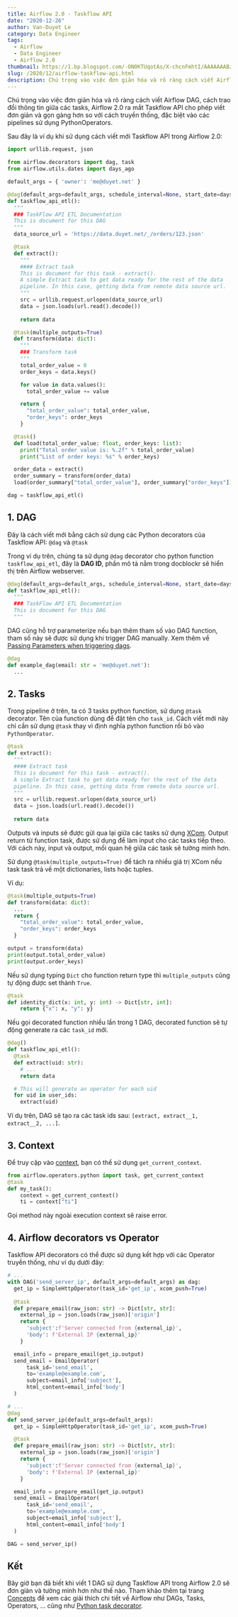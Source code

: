 ```yaml
---
title: Airflow 2.0 - Taskflow API
date: "2020-12-26"
author: Van-Duyet Le
category: Data Engineer
tags:
  - Airflow
  - Data Engineer
  - Airflow 2.0
thumbnail: https://1.bp.blogspot.com/-ON0KTUqotAs/X-chcnFmhtI/AAAAAAABzmA/-kBwGuYyCS44Q16FCHL23iio9WUm6Ux9wCLcBGAsYHQ/s0/duyet-airflow-taskflow-api.png
slug: /2020/12/airflow-taskflow-api.html
description: Chú trọng vào việc đơn giản hóa và rõ ràng cách viết Airflow DAG, cách trao đổi thông tin giữa các tasks, Airflow 2.0 ra mắt Taskflow API cho phép viết đơn giản và gọn gàng hơn so với cách truyền thống, đặc biệt vào các pipelines sử dụng PythonOperators.
---
```


Chú trọng vào việc đơn giản hóa và rõ ràng cách viết Airflow DAG, cách trao đổi thông tin giữa các tasks, Airflow 2.0 ra mắt Taskflow API cho phép viết đơn giản và gọn gàng hơn so với cách truyền thống, đặc biệt vào các pipelines sử dụng PythonOperators.

Sau đây là ví dụ khi sử dụng cách viết mới Taskflow API trong Airflow 2.0:

```python
import urllib.request, json 

from airflow.decorators import dag, task
from airflow.utils.dates import days_ago

default_args = { 'owner': 'me@duyet.net' }

@dag(default_args=default_args, schedule_interval=None, start_date=days_ago(2))
def taskflow_api_etl():
  """
  ### TaskFlow API ETL Documentation
  This is document for this DAG
  """
  data_source_url = 'https://data.duyet.net/_/orders/123.json'

  @task
  def extract():
    """
    #### Extract task
    This is document for this task - extract().
    A simple Extract task to get data ready for the rest of the data
    pipeline. In this case, getting data from remote data source url.
    """
    src = urllib.request.urlopen(data_source_url)
    data = json.loads(url.read().decode())
    
    return data

  @task(multiple_outputs=True)
  def transform(data: dict):
    """
    ### Transform task
    """
    total_order_value = 0
    order_keys = data.keys()

    for value in data.values():
      total_order_value += value

    return {
      "total_order_value": total_order_value,
      "order_keys": order_keys
    }

  @task()
  def load(total_order_value: float, order_keys: list):
    print("Total order value is: %.2f" % total_order_value)
    print("List of order keys: %s" % order_keys)

  order_data = extract()
  order_summary = transform(order_data)
  load(order_summary["total_order_value"], order_summary["order_keys"])

dag = taskflow_api_etl()
```

## 1. DAG

Đây là cách viết mới bằng cách sử dụng các Python decorators của Taskflow API: `@dag` và `@task`

Trong ví dụ trên, chúng ta sử dụng `@dag` decorator cho python function `taskflow_api_etl`, đây là **DAG ID**,
phần mô tả nằm trong docblockr sẽ hiển thị trên Airflow webserver.

```python
@dag(default_args=default_args, schedule_interval=None, start_date=days_ago(2))
def taskflow_api_etl():
  """
  ### TaskFlow API ETL Documentation
  This is document for this DAG
  """
```

DAG cũng hỗ trợ parameterize nếu bạn thêm tham số vào DAG function, tham số này sẽ được sử dụng khi trigger DAG manually. Xem thêm về [Passing Parameters when triggering dags](https://airflow.apache.org/docs/apache-airflow/stable/dag-run.html#dagrun-parameters).

```python
@dag
def example_dag(email: str = 'me@duyet.net'):
  ...
```

## 2. Tasks

Trong pipeline ở trên, ta có 3 tasks python function, sử dụng `@task` decorator. Tên của function dùng để đặt tên cho `task_id`. Cách viết mới này chỉ cần sử dụng `@task` thay vì định nghĩa python function rồi bỏ vào `PythonOperator`.

```python
@task
def extract():
  """
  #### Extract task
  This is document for this task - extract().
  A simple Extract task to get data ready for the rest of the data
  pipeline. In this case, getting data from remote data source url.
  """
  src = urllib.request.urlopen(data_source_url)
  data = json.loads(url.read().decode())
  
  return data
```

Outputs và inputs sẽ được gửi qua lại giữa các tasks sử dụng [XCom](https://airflow.apache.org/docs/apache-airflow/stable/concepts.html#concepts-xcom).
Output return từ function task, được sử dụng để làm input cho các tasks tiếp theo. Với cách này, input và output, mối quan hệ giữa các task sẽ tường minh hơn.

Sử dụng `@task(multiple_outputs=True)` để tách ra nhiều giá trị XCom nếu task task trả về một dictionaries, lists hoặc tuples. 

Ví dụ:

```python
@task(multiple_outputs=True)
def transform(data: dict):
  ...
  return {
    "total_order_value": total_order_value,
    "order_keys": order_keys
  }

output = transform(data)
print(output.total_order_value)
print(output.order_keys)
```

Nếu sử dụng typing `Dict` cho function return type thì `multiple_outputs` cũng tự động được set thành `True`.

```python
@task
def identity_dict(x: int, y: int) -> Dict[str, int]:
    return {"x": x, "y": y}
```

Nếu gọi decorated function nhiều lần trong 1 DAG, decorated function sẽ tự động generate ra các `task_id` mới.

```python
@dag()
def taskflow_api_etl():
  @task
  def extract(uid: str):
    # ...
    return data

  # This will generate an operator for each uid
  for uid in user_ids:
    extract(uid)
```

Ví dụ trên, DAG sẽ tạo ra các task ids sau: `[extract, extract__1, extract__2, ...]`.

## 3. Context

Để truy cập vào [context](https://blog.duyet.net/2019/08/airflow-context.html), bạn có thể sử dụng `get_current_context`.

```python
from airflow.operators.python import task, get_current_context
@task
def my_task():
    context = get_current_context()
    ti = context["ti"]
```

Gọi method này ngoài execution context sẽ raise error.

## 4. Airflow decorators vs Operator

Taskflow API decorators có thể được sử dụng kết hợp với các Operator truyền thống, như ví dụ dưới đây:

```python
# ...
with DAG('send_server_ip', default_args=default_args) as dag:
  get_ip = SimpleHttpOperator(task_id='get_ip', xcom_push=True)
  
  @task
  def prepare_email(raw_json: str) -> Dict[str, str]:
    external_ip = json.loads(raw_json)['origin']
    return {
      'subject':f'Server connected from {external_ip}',
      'body': f'External IP {external_ip}'
    }

  email_info = prepare_email(get_ip.output)
  send_email = EmailOperator(
      task_id='send_email',
      to='example@example.com',
      subject=email_info['subject'],
      html_content=email_info['body']
  )
```

```python
# ...
@dag
def send_server_ip(default_args=default_args):
  get_ip = SimpleHttpOperator(task_id='get_ip', xcom_push=True)

  @task
  def prepare_email(raw_json: str) -> Dict[str, str]:
    external_ip = json.loads(raw_json)['origin']
    return {
      'subject':f'Server connected from {external_ip}',
      'body': f'External IP {external_ip}'
    }

  email_info = prepare_email(get_ip.output)
  send_email = EmailOperator(
      task_id='send_email',
      to='example@example.com',
      subject=email_info['subject'],
      html_content=email_info['body']
  )

DAG = send_server_ip()
```

## Kết

Bây giờ bạn đã biết khi viết 1 DAG sử dụng Taskflow API trong Airflow 2.0 sẽ đơn giản và tường minh hơn như thế nào. Tham khảo thêm tại trang [Concepts](https://airflow.apache.org/docs/apache-airflow/stable/concepts.html#concepts) để xem các giải thích chi tiết về Airflow như DAGs, Tasks, Operators, ... cũng như [Python task decorator](https://airflow.apache.org/docs/apache-airflow/stable/concepts.html#concepts-task-decorator).